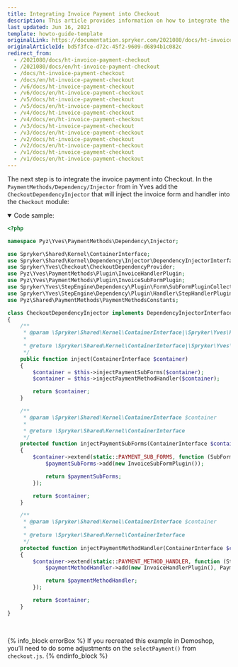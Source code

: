 ```yaml
---
title: Integrating Invoice Payment into Checkout
description: This article provides information on how to integrate the invoice payment into the checkout.
last_updated: Jun 16, 2021
template: howto-guide-template
originalLink: https://documentation.spryker.com/2021080/docs/ht-invoice-payment-checkout
originalArticleId: bd5f3fce-d72c-45f2-9609-d6894b1c082c
redirect_from:
  - /2021080/docs/ht-invoice-payment-checkout
  - /2021080/docs/en/ht-invoice-payment-checkout
  - /docs/ht-invoice-payment-checkout
  - /docs/en/ht-invoice-payment-checkout
  - /v6/docs/ht-invoice-payment-checkout
  - /v6/docs/en/ht-invoice-payment-checkout
  - /v5/docs/ht-invoice-payment-checkout
  - /v5/docs/en/ht-invoice-payment-checkout
  - /v4/docs/ht-invoice-payment-checkout
  - /v4/docs/en/ht-invoice-payment-checkout
  - /v3/docs/ht-invoice-payment-checkout
  - /v3/docs/en/ht-invoice-payment-checkout
  - /v2/docs/ht-invoice-payment-checkout
  - /v2/docs/en/ht-invoice-payment-checkout
  - /v1/docs/ht-invoice-payment-checkout
  - /v1/docs/en/ht-invoice-payment-checkout
---
```


The next step is to integrate the invoice payment into Checkout. In the `PaymentMethods/Dependency/Injector` from in Yves add the `CheckoutDependencyInjector` that will inject the invoice form and handler into the `Checkout` module:

<details open>
<summary markdown='span'>Code sample:</summary>

```php
<?php

namespace Pyz\Yves\PaymentMethods\Dependency\Injector;

use Spryker\Shared\Kernel\ContainerInterface;
use Spryker\Shared\Kernel\Dependency\Injector\DependencyInjectorInterface;
use Spryker\Yves\Checkout\CheckoutDependencyProvider;
use Pyz\Yves\PaymentMethods\Plugin\InvoiceHandlerPlugin;
use Pyz\Yves\PaymentMethods\Plugin\InvoiceSubFormPlugin;
use Spryker\Yves\StepEngine\Dependency\Plugin\Form\SubFormPluginCollection;
use Spryker\Yves\StepEngine\Dependency\Plugin\Handler\StepHandlerPluginCollection;
use Pyz\Shared\PaymentMethods\PaymentMethodsConstants;

class CheckoutDependencyInjector implements DependencyInjectorInterface
{
    /**
     * @param \Spryker\Shared\Kernel\ContainerInterface|\Spryker\Yves\Kernel\Container $container
     *
     * @return \Spryker\Shared\Kernel\ContainerInterface|\Spryker\Yves\Kernel\Container
     */
    public function inject(ContainerInterface $container)
    {
        $container = $this->injectPaymentSubForms($container);
        $container = $this->injectPaymentMethodHandler($container);

        return $container;
    }

    /**
     * @param \Spryker\Shared\Kernel\ContainerInterface $container
     *
     * @return \Spryker\Shared\Kernel\ContainerInterface
     */
    protected function injectPaymentSubForms(ContainerInterface $container)
    {
        $container->extend(static::PAYMENT_SUB_FORMS, function (SubFormPluginCollection $paymentSubForms) {
            $paymentSubForms->add(new InvoiceSubFormPlugin());

            return $paymentSubForms;
        });

        return $container;
    }

    /**
     * @param \Spryker\Shared\Kernel\ContainerInterface $container
     *
     * @return \Spryker\Shared\Kernel\ContainerInterface
     */
    protected function injectPaymentMethodHandler(ContainerInterface $container)
    {
        $container->extend(static::PAYMENT_METHOD_HANDLER, function (StepHandlerPluginCollection $paymentMethodHandler) {
            $paymentMethodHandler->add(new InvoiceHandlerPlugin(), PaymentMethodsConstants::PROVIDER);

            return $paymentMethodHandler;
        });

        return $container;
    }
}
```

<br>
</details>

{% info_block errorBox %}
If you recreated this example in Demoshop, you’ll need to do some adjustments on the `selectPayment()` from `checkout.js`.
{% endinfo_block %}
